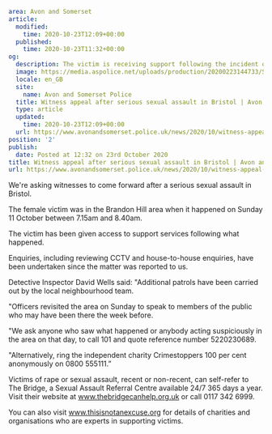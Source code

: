 ```yaml
area: Avon and Somerset
article:
  modified:
    time: 2020-10-23T12:09+00:00
  published:
    time: 2020-10-23T11:32+00:00
og:
  description: The victim is receiving support following the incident on Sunday 11 October in Bristol.
  image: https://media.aspolice.net/uploads/production/20200223144733/Scene-tape.jpg
  locale: en_GB
  site:
    name: Avon and Somerset Police
  title: Witness appeal after serious sexual assault in Bristol | Avon and Somerset Police
  type: article
  updated:
    time: 2020-10-23T12:09+00:00
  url: https://www.avonandsomerset.police.uk/news/2020/10/witness-appeal-after-serious-sexual-assault-in-bristol/
position: '2'
publish:
  date: Posted at 12:32 on 23rd October 2020
title: Witness appeal after serious sexual assault in Bristol | Avon and Somerset Police
url: https://www.avonandsomerset.police.uk/news/2020/10/witness-appeal-after-serious-sexual-assault-in-bristol/
```

We're asking witnesses to come forward after a serious sexual assault in Bristol.

The female victim was in the Brandon Hill area when it happened on Sunday 11 October between 7.15am and 8.40am.

The victim has been given access to support services following what happened.

Enquiries, including reviewing CCTV and house-to-house enquiries, have been undertaken since the matter was reported to us.

Detective Inspector David Wells said: "Additional patrols have been carried out by the local neighbourhood team.

"Officers revisited the area on Sunday to speak to members of the public who may have been there the week before.

"We ask anyone who saw what happened or anybody acting suspiciously in the area on that day, to call 101 and quote reference number 5220230689.

"Alternatively, ring the independent charity Crimestoppers 100 per cent anonymously on 0800 555111.”

Victims of rape or sexual assault, recent or non-recent, can self-refer to The Bridge, a Sexual Assault Referral Centre available 24/7 365 days a year. Visit their website at www.thebridgecanhelp.org.uk or call 0117 342 6999.

You can also visit www.thisisnotanexcuse.org for details of charities and organisations who are experts in supporting victims.
